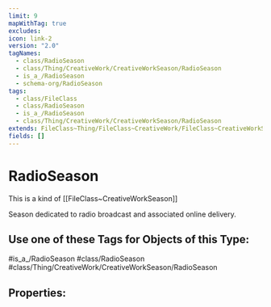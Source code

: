```yaml
---
limit: 9
mapWithTag: true
excludes: 
icon: link-2
version: "2.0"
tagNames:
  - class/RadioSeason
  - class/Thing/CreativeWork/CreativeWorkSeason/RadioSeason
  - is_a_/RadioSeason
  - schema-org/RadioSeason
tags:
  - class/FileClass
  - class/RadioSeason
  - is_a_/RadioSeason
  - class/Thing/CreativeWork/CreativeWorkSeason/RadioSeason
extends: FileClass~Thing/FileClass~CreativeWork/FileClass~CreativeWorkSeason
fields: []
---
```


# RadioSeason
This is a kind of [[FileClass~CreativeWorkSeason]]

Season dedicated to radio broadcast and associated online delivery.


## Use one of these Tags for Objects of this Type:

#is_a_/RadioSeason
#class/RadioSeason
#class/Thing/CreativeWork/CreativeWorkSeason/RadioSeason

## Properties:


